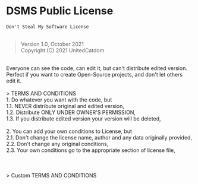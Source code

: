 # DSMS Public License
`Don't Steal My Software License`<br>
<br>
> Version 1.0, October 2021<br>
> Copyright (C) 2021 UnitedCatdom<br>
<br>
Everyone can see the code, can edit it, but can't distribute edited version.<br>
Perfect if you want to create Open-Source projects, and don't let others<br>
edit it.<br>
<br>
> TERMS AND CONDITIONS<br>
1. Do whatever you want with the code, but<br>
    1.1. NEVER distribute original and edited version,<br>
    1.2. Distribute ONLY UNDER OWNER'S PERMISSION,<br>
    1.3. If you distribute edited version your version will be deleted,<br>
<br>
2. You can add your own conditions to License, but<br>
    2.1. Don't change the license name, author and any data originally provided,<br>
    2.2. Don't change any original conditions,<br>
    2.3. Your own conditions go to the appropriate section of license file,<br>
<br>
<br>
<br>
> Custom TERMS AND CONDITIONS<br>
